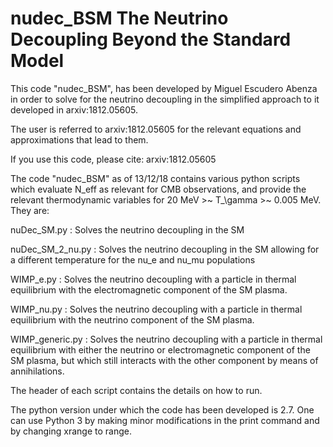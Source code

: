 # nudec_BSM The Neutrino Decoupling Beyond the Standard Model

This code "nudec_BSM", has been developed by Miguel Escudero Abenza in order to solve for the neutrino decoupling in the simplified approach to it developed in arxiv:1812.05605.

The user is referred to arxiv:1812.05605 for the relevant equations and approximations that lead to them.

If you use this code, please cite: arxiv:1812.05605

The code "nudec_BSM" as of 13/12/18 contains various python scripts which evaluate N_eff as relevant for CMB observations, and provide the relevant thermodynamic variables for 20 MeV >~ T_\gamma >~ 0.005 MeV. They are:

nuDec_SM.py : Solves the neutrino decoupling in the SM

nuDec_SM_2_nu.py : Solves the neutrino decoupling in the SM allowing for a different temperature for the nu_e and nu_mu populations

WIMP_e.py : Solves the neutrino decoupling with a particle in thermal equilibrium with the electromagnetic component of the SM plasma.

WIMP_nu.py : Solves the neutrino decoupling with a particle in thermal equilibrium with the neutrino component of the SM plasma.

WIMP_generic.py : Solves the neutrino decoupling with a particle in thermal equilibrium with either the neutrino or electromagnetic component of the SM plasma, but which still interacts with the other component by means of annihilations.

The header of each script contains the details on how to run.

The python version under which the code has been developed is 2.7. One can use Python 3 by making minor modifications in the print command and by changing xrange to range.
